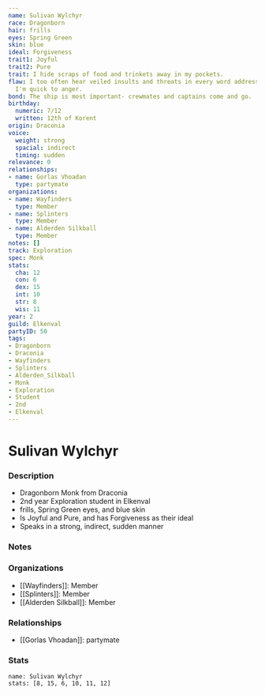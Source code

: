 ```yaml
---
name: Sulivan Wylchyr
race: Dragonborn
hair: frills
eyes: Spring Green
skin: blue
ideal: Forgiveness
trait1: Joyful
trait2: Pure
trait: I hide scraps of food and trinkets away in my pockets.
flaw: I too often hear veiled insults and threats in every word addressed to me, and
  I'm quick to anger.
bond: The ship is most important- crewmates and captains come and go.
birthday:
  numeric: 7/12
  written: 12th of Korent
origin: Draconia
voice:
  weight: strong
  spacial: indirect
  timing: sudden
relevance: 0
relationships:
- name: Gorlas Vhoadan
  type: partymate
organizations:
- name: Wayfinders
  type: Member
- name: Splinters
  type: Member
- name: Alderden Silkball
  type: Member
notes: []
track: Exploration
spec: Monk
stats:
  cha: 12
  con: 6
  dex: 15
  int: 10
  str: 8
  wis: 11
year: 2
guild: Elkenval
partyID: 50
tags:
- Dragonborn
- Draconia
- Wayfinders
- Splinters
- Alderden_Silkball
- Monk
- Exploration
- Student
- 2nd
- Elkenval
---
```

# Sulivan Wylchyr
### Description
- Dragonborn Monk from Draconia
- 2nd year Exploration student in Elkenval
- frills, Spring Green eyes, and blue skin
- Is Joyful and Pure, and has Forgiveness as their ideal
- Speaks in a strong, indirect, sudden manner

### Notes

### Organizations
- [[Wayfinders]]: Member
- [[Splinters]]: Member
- [[Alderden Silkball]]: Member

### Relationships
- [[Gorlas Vhoadan]]: partymate

### Stats
```statblock
name: Sulivan Wylchyr
stats: [8, 15, 6, 10, 11, 12]
```